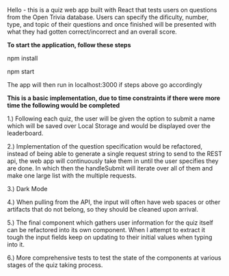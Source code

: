 Hello - this is a quiz web app built with React that tests users on questions from the Open Trivia database. Users can specify the dificulty, number, type, and topic of their questions and once finished will be presented with what they had gotten correct/incorrect and an overall score. 


<b>To start the application, follow these steps</b>

npm install

npm start

The app will then run in localhost:3000 if steps above go accordingly

<b>This is a basic implementation, due to time constraints if there were more time the following would be completed </b>

1.) Following each quiz, the user will be given the option to submit a name which will be saved over Local Storage and would be displayed over the leaderboard.

2.) Implementation of the question specification would be refactored, instead of being able to generate a single request string to send to the REST api, the web app will continuously take them in until the user specifies they are done. In which then the handleSubmit will iterate over all of them and make one large list with the multiple requests.

3.) Dark Mode

4.) When pulling from the API, the input will often have web spaces or other artifacts that do not belong, so they should be cleaned upon arrival.

5.) The final component which gathers user information for the quiz itself can be refactored into its own component. When I attempt to extract it tough the input fields keep on updating to their initial values when typing into it. 

6.) More comprehensive tests to test the state of the components at various stages of the quiz taking process.

